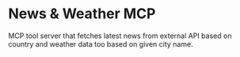 # News & Weather MCP
MCP tool server that fetches latest news from external API based on country and weather data too based on given city name.